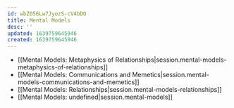 ```yaml
---
id: wbZ056Lw7JyozS-cV4bDO
title: Mental Models
desc: ''
updated: 1639759645946
created: 1639759645946
---
```


- [[Mental Models:  Metaphysics of Relationships|session.mental-models-metaphysics-of-relationships]]
- [[Mental Models:  Communications and Memetics|session.mental-models-communications-and-memetics]]
- [[Mental Models:  Relationships|session.mental-models-relationships]]
- [[Mental Models: undefined|session.mental-models]]
